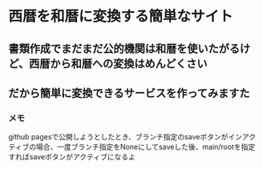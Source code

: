 # 西暦を和暦に変換する簡単なサイト

## 書類作成でまだまだ公的機関は和暦を使いたがるけど、西暦から和暦への変換はめんどくさい
## だから簡単に変換できるサービスを作ってみますた

### メモ
github pagesで公開しようとしたとき、ブランチ指定のsaveボタンがインアクティブの場合、一度ブランチ指定をNoneにしてsaveした後、main/rootを指定すればsaveボタンがアクティブになるよ
